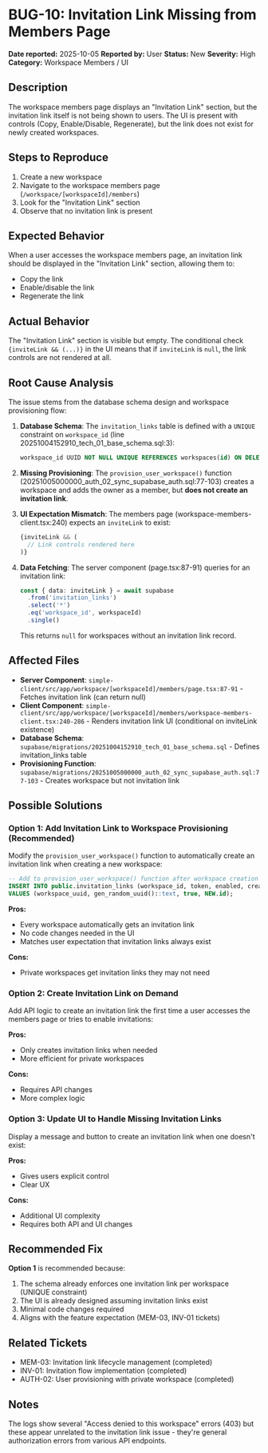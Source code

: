 # BUG-10: Invitation Link Missing from Members Page

**Date reported:** 2025-10-05
**Reported by:** User
**Status:** New
**Severity:** High
**Category:** Workspace Members / UI

## Description

The workspace members page displays an "Invitation Link" section, but the invitation link itself is not being shown to users. The UI is present with controls (Copy, Enable/Disable, Regenerate), but the link does not exist for newly created workspaces.

## Steps to Reproduce

1. Create a new workspace
2. Navigate to the workspace members page (`/workspace/[workspaceId]/members`)
3. Look for the "Invitation Link" section
4. Observe that no invitation link is present

## Expected Behavior

When a user accesses the workspace members page, an invitation link should be displayed in the "Invitation Link" section, allowing them to:
- Copy the link
- Enable/disable the link
- Regenerate the link

## Actual Behavior

The "Invitation Link" section is visible but empty. The conditional check `{inviteLink && (...)}` in the UI means that if `inviteLink` is `null`, the link controls are not rendered at all.

## Root Cause Analysis

The issue stems from the database schema design and workspace provisioning flow:

1. **Database Schema**: The `invitation_links` table is defined with a `UNIQUE` constraint on `workspace_id` (line 20251004152910_tech_01_base_schema.sql:3):
   ```sql
   workspace_id UUID NOT NULL UNIQUE REFERENCES workspaces(id) ON DELETE CASCADE
   ```

2. **Missing Provisioning**: The `provision_user_workspace()` function (20251005000000_auth_02_sync_supabase_auth.sql:77-103) creates a workspace and adds the owner as a member, but **does not create an invitation link**.

3. **UI Expectation Mismatch**: The members page (workspace-members-client.tsx:240) expects an `inviteLink` to exist:
   ```typescript
   {inviteLink && (
     // Link controls rendered here
   )}
   ```

4. **Data Fetching**: The server component (page.tsx:87-91) queries for an invitation link:
   ```typescript
   const { data: inviteLink } = await supabase
     .from('invitation_links')
     .select('*')
     .eq('workspace_id', workspaceId)
     .single()
   ```
   This returns `null` for workspaces without an invitation link record.

## Affected Files

- **Server Component**: `simple-client/src/app/workspace/[workspaceId]/members/page.tsx:87-91` - Fetches invitation link (can return null)
- **Client Component**: `simple-client/src/app/workspace/[workspaceId]/members/workspace-members-client.tsx:240-286` - Renders invitation link UI (conditional on inviteLink existence)
- **Database Schema**: `supabase/migrations/20251004152910_tech_01_base_schema.sql` - Defines invitation_links table
- **Provisioning Function**: `supabase/migrations/20251005000000_auth_02_sync_supabase_auth.sql:77-103` - Creates workspace but not invitation link

## Possible Solutions

### Option 1: Add Invitation Link to Workspace Provisioning (Recommended)
Modify the `provision_user_workspace()` function to automatically create an invitation link when creating a new workspace:

```sql
-- Add to provision_user_workspace() function after workspace creation
INSERT INTO public.invitation_links (workspace_id, token, enabled, created_by)
VALUES (workspace_uuid, gen_random_uuid()::text, true, NEW.id);
```

**Pros:**
- Every workspace automatically gets an invitation link
- No code changes needed in the UI
- Matches user expectation that invitation links always exist

**Cons:**
- Private workspaces get invitation links they may not need

### Option 2: Create Invitation Link on Demand
Add API logic to create an invitation link the first time a user accesses the members page or tries to enable invitations:

**Pros:**
- Only creates invitation links when needed
- More efficient for private workspaces

**Cons:**
- Requires API changes
- More complex logic

### Option 3: Update UI to Handle Missing Invitation Links
Display a message and button to create an invitation link when one doesn't exist:

**Pros:**
- Gives users explicit control
- Clear UX

**Cons:**
- Additional UI complexity
- Requires both API and UI changes

## Recommended Fix

**Option 1** is recommended because:
1. The schema already enforces one invitation link per workspace (UNIQUE constraint)
2. The UI is already designed assuming invitation links exist
3. Minimal code changes required
4. Aligns with the feature expectation (MEM-03, INV-01 tickets)

## Related Tickets

- MEM-03: Invitation link lifecycle management (completed)
- INV-01: Invitation flow implementation (completed)
- AUTH-02: User provisioning with private workspace (completed)

## Notes

The logs show several "Access denied to this workspace" errors (403) but these appear unrelated to the invitation link issue - they're general authorization errors from various API endpoints.
